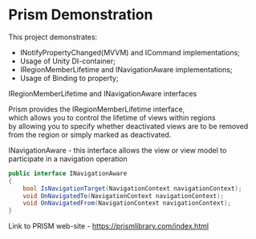 # Prism Demonstration 

This project demonstrates:
- INotifyPropertyChanged(MVVM) and ICommand implementations;  
- Usage of Unity DI-container;
- IRegionMemberLifetime and INavigationAware implementations;
- Usage of Binding to property;    

IRegionMemberLifetime and INavigationAware interfaces  

Prism provides the IRegionMemberLifetime interface,   
which allows you to control the lifetime of views within regions   
by allowing you to specify whether deactivated views are to be removed from the region or simply marked as deactivated.

INavigationAware - this interface allows the view or view model to participate in a navigation operation

```csharp
public interface INavigationAware
{
    bool IsNavigationTarget(NavigationContext navigationContext);
    void OnNavigatedTo(NavigationContext navigationContext);
    void OnNavigatedFrom(NavigationContext navigationContext);
}
```

Link to PRISM web-site - https://prismlibrary.com/index.html 

